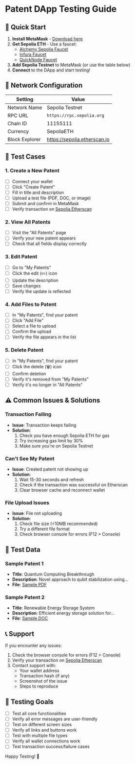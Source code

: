 # Patent DApp Testing Guide

## 🚀 Quick Start
1. **Install MetaMask** - [Download here](https://metamask.io/download/)
2. **Get Sepolia ETH** - Use a faucet:
   - [Alchemy Sepolia Faucet](https://sepoliafaucet.com/)
   - [Infura Faucet](https://www.infura.io/faucet/sepolia)
   - [QuickNode Faucet](https://faucet.quicknode.com/ethereum/sepolia)
3. **Add Sepolia Testnet** to MetaMask (or use the table below)
4. **Connect** to the DApp and start testing!

## 🔗 Network Configuration

| Setting | Value |
|---------|-------|
| Network Name | Sepolia Testnet |
| RPC URL | `https://rpc.sepolia.org` |
| Chain ID | 11155111 |
| Currency | SepoliaETH |
| Block Explorer | https://sepolia.etherscan.io |

## 🧪 Test Cases

### 1. Create a New Patent
- [ ] Connect your wallet
- [ ] Click "Create Patent"
- [ ] Fill in title and description
- [ ] Upload a test file (PDF, DOC, or image)
- [ ] Submit and confirm in MetaMask
- [ ] Verify transaction on [Sepolia Etherscan](https://sepolia.etherscan.io)

### 2. View All Patents
- [ ] Visit the "All Patents" page
- [ ] Verify your new patent appears
- [ ] Check that all fields display correctly

### 3. Edit Patent
- [ ] Go to "My Patents"
- [ ] Click the edit (✏️) icon
- [ ] Update the description
- [ ] Save changes
- [ ] Verify the update is reflected

### 4. Add Files to Patent
- [ ] In "My Patents", find your patent
- [ ] Click "Add File"
- [ ] Select a file to upload
- [ ] Confirm the upload
- [ ] Verify the file appears in the list

### 5. Delete Patent
- [ ] In "My Patents", find your patent
- [ ] Click the delete (🗑️) icon
- [ ] Confirm deletion
- [ ] Verify it's removed from "My Patents"
- [ ] Verify it's no longer in "All Patents"

## ⚠️ Common Issues & Solutions

### Transaction Failing
- **Issue**: Transaction keeps failing
- **Solution**:
  1. Check you have enough Sepolia ETH for gas
  2. Try increasing gas limit by 30%
  3. Make sure you're on Sepolia Testnet

### Can't See My Patent
- **Issue**: Created patent not showing up
- **Solution**:
  1. Wait 15-30 seconds and refresh
  2. Check if the transaction was successful on Etherscan
  3. Clear browser cache and reconnect wallet

### File Upload Issues
- **Issue**: File not uploading
- **Solution**:
  1. Check file size (<10MB recommended)
  2. Try a different file format
  3. Check browser console for errors (F12 > Console)

## 📝 Test Data

### Sample Patent 1
- **Title**: Quantum Computing Breakthrough
- **Description**: Novel approach to qubit stabilization using...
- **File**: [Sample PDF](https://example.com/sample.pdf)

### Sample Patent 2
- **Title**: Renewable Energy Storage System
- **Description**: Efficient energy storage solution for...
- **File**: [Sample DOC](https://example.com/sample.docx)


## 📞 Support

If you encounter any issues:
1. Check the browser console for errors (F12 > Console)
2. Verify your transaction on [Sepolia Etherscan](https://sepolia.etherscan.io)
3. Contact support with:
   - Your wallet address
   - Transaction hash (if any)
   - Screenshot of the issue
   - Steps to reproduce

## 🎯 Testing Goals

- [ ] Test all core functionalities
- [ ] Verify all error messages are user-friendly
- [ ] Test on different screen sizes
- [ ] Verify all links and buttons work
- [ ] Test with multiple file types
- [ ] Verify all wallet connections work
- [ ] Test transaction success/failure cases

Happy Testing! 🎉
